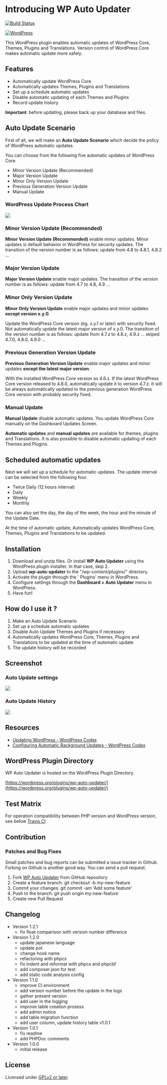# Introducing WP Auto Updater

[![Build Status](https://travis-ci.org/thingsym/wp-auto-updater.svg?branch=master)](https://travis-ci.org/thingsym/wp-auto-updater)

[![WordPress](https://img.shields.io/wordpress/v/wp-auto-updater.svg)](https://wordpress.org/plugins/wp-auto-updater/)

This WordPress plugin enables automatic updates of WordPress Core, Themes, Plugins and Translations. Version control of WordPress Core makes automatic update more safely.

## Features

* Automatically update WordPress Core
* Automatically updates Themes, Plugins and Translations
* Set up a schedule automatic updates
* Disable automatic updating of each Themes and Plugins
* Record update history

**Important**: before updating, please back up your database and files.

## Auto Update Scenario

First of all, we will make an **Auto Update Scenario** which decide the policy of WordPress automatic updates.

You can choose from the following five automatic updates of WordPress Core.

* Minor Version Update (Recommended)
* Major Version Update
* Minor Only Version Update
* Previous Generation Version Update
* Manual Update

### WordPress Update Process Chart
<img src="screenshot-3.png">

### Minor Version Update (Recommended)

**Minor Version Update (Recommended)** enable minor updates. Minor updates is default behavior in WordPress for security updates. The transition of the version number is as follows: update from 4.8 to 4.8.1, 4.8.2 ...

### Major Version Update

**Major Version Update** enable major updates. The transition of the version number is as follows: update from 4.7 to 4.8, 4.9 ...

### Minor Only Version Update

**Minor Only Version Update** enable major updates and minor updates **except version x.y.0**.

Update the WordPress Core version (eg. x.y.1 or later) with security fixed. Not automatically update the latest major version of x.y.0. The transition of the version number is as follows: update from 4.7.z to 4.8.z, 4.9.z ... skiped 4.7.0, 4.8.0, 4.9.0 ...

### Previous Generation Version Update

**Previous Generation Version Update** enable major updates and minor updates **except the latest major version**.

With the installed WordPress Core version as 4.6.z. If the latest WordPress Core version released to 4.8.0, automatically update it to version 4.7.z. It will be always automatically updated to the previous generation WordPress Core version with probably security fixed.

### Manual Update

**Manual Update** disable automatic updates. You update WordPress Core manually on the Dashboard Updates Screen.

**Automatic updates** and **manual updates** are available for themes, plugins and Translations.
It is also possible to disable automatic updating of each Themes and Plugins.

## Scheduled automatic updates

Next we will set up a schedule for automatic updates.
The update interval can be selected from the following four.

* Twice Daily (12 hours interval)
* Daily
* Weekly
* Monthly

You can also set the day, the day of the week, the hour and the minute of the Update Date.

At the time of automatic update, Automatically updates WordPress Core, Themes, Plugins and Translations to be updated.

## Installation

1. Download and unzip files. Or install **WP Auto Updater** using the WordPress plugin installer. In that case, skip 2.
2. Upload **wp-auto-updater** to the "/wp-content/plugins/" directory.
3. Activate the plugin through the ' Plugins' menu in WordPress.
4. Configure settings through the **Dashboard > Auto Updater** menu in WordPress.
5. Have fun!

## How do I use it ?

1. Make an Auto Update Scenario
2. Set up a schedule automatic updates
3. Disable Auto Update Themes and Plugins if necessary
4. Automatically updates WordPress Core, Themes, Plugins and Translations to be updated at the time of automatic update
5. The update history will be recorded

## Screenshot

### Auto Update settings
<img src="screenshot-1.png">

### Auto Update History
<img src="screenshot-2.png">

## Resources

* [Updating WordPress - WordPress Codex](https://codex.wordpress.org/Updating_WordPress)
* [Configuring Automatic Background Updates - WordPress Codex](https://codex.wordpress.org/Configuring_Automatic_Background_Updates)

## WordPress Plugin Directory

WP Auto Updater is hosted on the WordPress Plugin Directory.

[https://wordpress.org/plugins/wp-auto-updater/](https://wordpress.org/plugins/wp-auto-updater/)

## Test Matrix

For operation compatibility between PHP version and WordPress version, see below [Travis CI](https://travis-ci.org/thingsym/wp-auto-updater)

## Contribution

### Patches and Bug Fixes

Small patches and bug reports can be submitted a issue tracker in Github. Forking on Github is another good way. You can send a pull request.

1. Fork [WP Auto Updater](https://github.com/thingsym/wp-auto-updater) from GitHub repository
2. Create a feature branch: git checkout -b my-new-feature
3. Commit your changes: git commit -am 'Add some feature'
4. Push to the branch: git push origin my-new-feature
5. Create new Pull Request

## Changelog

* Version 1.2.1
	* fix float comparison with version number difference
* Version 1.2.0
	* update japanese language
	* update pot
	* change hook name
	* refactoring with phpcs
	* fix indent and reformat with phpcs and phpcbf
	* add composer.json for test
	* add static code analysis config
* Version 1.1.0
	* improve CI environment
	* add version number before the update in the logs
	* gather present version
	* add user in the logging
	* improve table creation prosess
	* add admin notice
	* add table migration function
	* add user column, update history table v1.0.1
* Version 1.0.1
	* fix readme
	* add PHPDoc comments
* Version 1.0.0
	* initial release

## License

Licensed under [GPLv2 or later](https://www.gnu.org/licenses/gpl-2.0.html).
